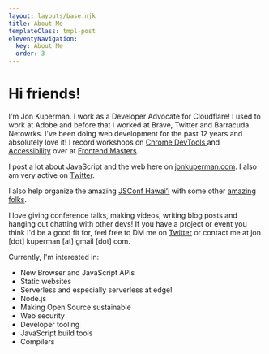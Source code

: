 ```yaml
---
layout: layouts/base.njk
title: About Me
templateClass: tmpl-post
eleventyNavigation:
  key: About Me
  order: 3
---
```


<h1>Hi friends!</h1>
<p>
    I'm Jon Kuperman. I work as a Developer Advocate for Cloudflare! I used to work at Adobe and before that I worked at Brave, Twitter and Barracuda Netowrks. I've been doing web
    development for the past 12 years and absolutely love it! I record workshops on
    <a href="https://frontendmasters.com/courses/chrome-dev-tools-v2/">
        Chrome DevTools
    </a>
    and
    <a href="https://frontendmasters.com/courses/web-accessibility/">Accessibility</a>
    over at
    <a href="https://frontendmasters.com/teachers/jon-kuperman/">Frontend Masters</a>.
</p>
<p>
    I post a lot about JavaScript and the web here on
    <a href="https://jonkuperman.com/">jonkuperman.com</a>. I also am very active on
    <a href="https://twitter.com/jkup">Twitter</a>.
</p>
<p>
    I also help organize the amazing
    <a href="https://www.jsconfhi.com/">JSConf Hawaiʻi</a> with some other
    <a href="https://www.jsconfhi.com/organizers/">amazing folks</a>.
</p>
<p>
    I love giving conference talks, making videos, writing blog posts and hanging out
    chatting with other devs! If you have a project or event you think I'd be a good fit
    for, feel free to DM me on <a href="https://twitter.com/jkup">Twitter</a> or contact
    me at jon [dot] kuperman [at] gmail [dot] com.
</p>
<p>
    Currently, I'm interested in:
    <ul>
        <li>New Browser and JavaScript APIs</li>
        <li>Static websites</li>
        <li>Serverless and especially serverless at edge!</li>
        <li>Node.js</li>
        <li>Making Open Source sustainable</li>
        <li>Web security</li>
        <li>Developer tooling</li>
        <li>JavaScript build tools</li>
        <li>Compilers</li>
    </ul>
</p>
